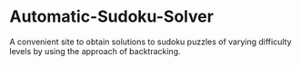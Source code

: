 # Automatic-Sudoku-Solver
A convenient site to obtain solutions to sudoku puzzles of varying difficulty levels by using the approach of backtracking.
